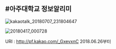 #아주대학교 정보알리미
-----------------------
![kakaotalk_20180707_231804647](https://user-images.githubusercontent.com/31656287/42411740-26f43fd4-823c-11e8-941c-7cba27e4e025.jpg)

![20180417_000728](https://user-images.githubusercontent.com/31656287/38817759-02b7772e-41d4-11e8-9f27-d104089f3720.jpg)
 
 URI : http://pf.kakao.com/_GxevxnC
 2018.06.26부터 
